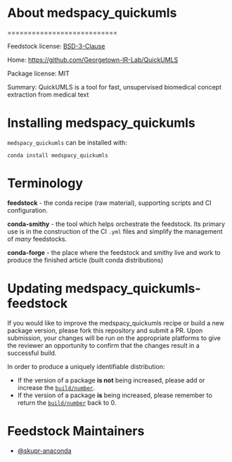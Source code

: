 
# About medspacy_quickumls
===========================

Feedstock license: [BSD-3-Clause](https://github.com/AnacondaRecipes/medspacy_quickumls/blob/main/LICENSE.txt)

Home: https://github.com/Georgetown-IR-Lab/QuickUMLS

Package license: MIT

Summary: QuickUMLS is a tool for fast, unsupervised biomedical concept extraction from medical text


Installing medspacy_quickumls
================

`medspacy_quickumls` can be installed with:

```
conda install medspacy_quickumls
```

Terminology
===========

**feedstock** - the conda recipe (raw material), supporting scripts and CI configuration.

**conda-smithy** - the tool which helps orchestrate the feedstock.
                   Its primary use is in the construction of the CI ``.yml`` files
                   and simplify the management of *many* feedstocks.

**conda-forge** - the place where the feedstock and smithy live and work to
                  produce the finished article (built conda distributions)


Updating medspacy_quickumls-feedstock
========================

If you would like to improve the medspacy_quickumls recipe or build a new
package version, please fork this repository and submit a PR. Upon submission,
your changes will be run on the appropriate platforms to give the reviewer an
opportunity to confirm that the changes result in a successful build.

In order to produce a uniquely identifiable distribution:
 * If the version of a package **is not** being increased, please add or increase
   the [``build/number``](https://docs.conda.io/projects/conda-build/en/latest/resources/define-metadata.html#build-number-and-string).
 * If the version of a package **is** being increased, please remember to return
   the [``build/number``](https://docs.conda.io/projects/conda-build/en/latest/resources/define-metadata.html#build-number-and-string)
   back to 0.

Feedstock Maintainers
=====================

* [@skupr-anaconda](https://github.com/skupr-anaconda/)

